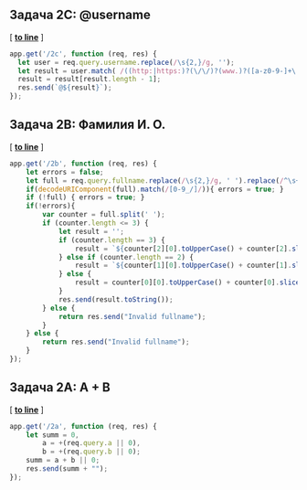 ## Задача 2C: @username 
[ **[to line](https://github.com/suder/skb_01/blob/master/src/index.js#L43)** ]
```javascript
app.get('/2c', function (req, res) {
  let user = req.query.username.replace(/\s{2,}/g, '');
  let result = user.match( /((http:|https:)?(\/\/)?(www.)?([a-z0-9-]+\.)?([a-z0-9-]+\/)?)?@?([a-zа-яё0-9._]+)/ );
  result = result[result.length - 1];   
  res.send(`@${result}`);
});
```

## Задача 2B: Фамилия И. О. 
[ **[to line](https://github.com/suder/skb_01/blob/master/src/index.js#L16)** ]
```javascript
app.get('/2b', function (req, res) {
	let errors = false;
	let full = req.query.fullname.replace(/\s{2,}/g, ' ').replace(/^\s+|\s+$/g, "");
	if(decodeURIComponent(full).match(/[0-9_/]/)){ errors = true; }
	if (!full) { errors = true; }
	if(!errors){	
		var counter = full.split(' ');
		if (counter.length <= 3) {
			let result = '';
			if (counter.length == 3) {
				result = `${counter[2][0].toUpperCase() + counter[2].slice(1).toLowerCase()} ${counter[0][0].toUpperCase()}. ${counter[1][0].toUpperCase()}.`;
			} else if (counter.length == 2) {
				result = `${counter[1][0].toUpperCase() + counter[1].slice(1).toLowerCase()} ${counter[0][0].toUpperCase()}.`;
			} else {
				result = counter[0][0].toUpperCase() + counter[0].slice(1).toLowerCase();
			}
			res.send(result.toString());
		} else {
			return res.send("Invalid fullname");
		}
	} else {
		return res.send("Invalid fullname");
	}
});
```

## Задача 2A: A + B
[ **[to line](https://github.com/suder/skb_01/blob/master/src/index.js#L7)** ]
```javascript
app.get('/2a', function (req, res) {
	let summ = 0,	
		a = +(req.query.a || 0),
  		b = +(req.query.b || 0);
  	summ = a + b || 0;
	res.send(summ + "");
});
```
